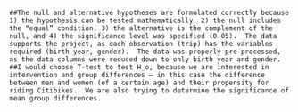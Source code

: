
	##The null and alternative hypotheses are formulated correctly because 1) the hypothesis can be tested mathematically, 2) the null includes the “equal” condition, 3) the alternative is the complement of the null, and 4) the significance level was specified (0.05).  The data supports the project, as each observation (trip) has the variables required (birth year, gender).  The data was properly pre-processed, as the data columns were reduced down to only birth year and gender.
	##I would choose T-test to test H_o, because we are interested in intervention and group differences – in this case the difference between men and women (of a certain age) and their propensity for riding Citibikes.  We are also trying to determine the significance of mean group differences. 

